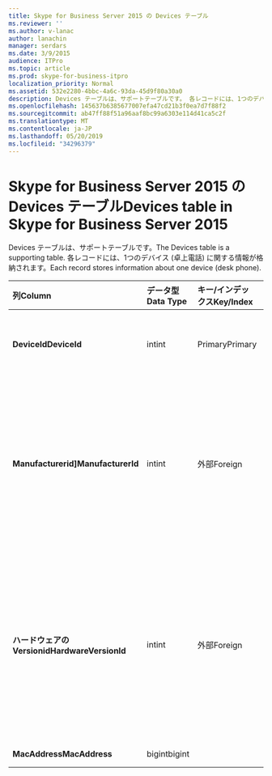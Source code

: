 ```yaml
---
title: Skype for Business Server 2015 の Devices テーブル
ms.reviewer: ''
ms.author: v-lanac
author: lanachin
manager: serdars
ms.date: 3/9/2015
audience: ITPro
ms.topic: article
ms.prod: skype-for-business-itpro
localization_priority: Normal
ms.assetid: 532e2280-4bbc-4a6c-93da-45d9f80a30a0
description: Devices テーブルは、サポートテーブルです。 各レコードには、1つのデバイス (卓上電話) に関する情報が格納されます。
ms.openlocfilehash: 145637b6385677007efa47cd21b3f0ea7d7f88f2
ms.sourcegitcommit: ab47ff88f51a96aaf8bc99a6303e114d41ca5c2f
ms.translationtype: MT
ms.contentlocale: ja-JP
ms.lasthandoff: 05/20/2019
ms.locfileid: "34296379"
---
```

# <a name="devices-table-in-skype-for-business-server-2015"></a><span data-ttu-id="4b1c9-104">Skype for Business Server 2015 の Devices テーブル</span><span class="sxs-lookup"><span data-stu-id="4b1c9-104">Devices table in Skype for Business Server 2015</span></span>
 
<span data-ttu-id="4b1c9-105">Devices テーブルは、サポートテーブルです。</span><span class="sxs-lookup"><span data-stu-id="4b1c9-105">The Devices table is a supporting table.</span></span> <span data-ttu-id="4b1c9-106">各レコードには、1つのデバイス (卓上電話) に関する情報が格納されます。</span><span class="sxs-lookup"><span data-stu-id="4b1c9-106">Each record stores information about one device (desk phone).</span></span>
  
|<span data-ttu-id="4b1c9-107">**列**</span><span class="sxs-lookup"><span data-stu-id="4b1c9-107">**Column**</span></span>|<span data-ttu-id="4b1c9-108">**データ型**</span><span class="sxs-lookup"><span data-stu-id="4b1c9-108">**Data Type**</span></span>|<span data-ttu-id="4b1c9-109">**キー/インデックス**</span><span class="sxs-lookup"><span data-stu-id="4b1c9-109">**Key/Index**</span></span>|<span data-ttu-id="4b1c9-110">**詳細**</span><span class="sxs-lookup"><span data-stu-id="4b1c9-110">**Details**</span></span>|
|:-----|:-----|:-----|:-----|
|<span data-ttu-id="4b1c9-111">**DeviceId**</span><span class="sxs-lookup"><span data-stu-id="4b1c9-111">**DeviceId**</span></span> <br/> |<span data-ttu-id="4b1c9-112">int</span><span class="sxs-lookup"><span data-stu-id="4b1c9-112">int</span></span>  <br/> |<span data-ttu-id="4b1c9-113">Primary</span><span class="sxs-lookup"><span data-stu-id="4b1c9-113">Primary</span></span>  <br/> |<span data-ttu-id="4b1c9-114">このハードウェアバージョンを識別する一意の番号。</span><span class="sxs-lookup"><span data-stu-id="4b1c9-114">Unique number identifying this hardware version.</span></span>  <br/> |
|<span data-ttu-id="4b1c9-115">**Manufacturerid]**</span><span class="sxs-lookup"><span data-stu-id="4b1c9-115">**ManufacturerId**</span></span> <br/> |<span data-ttu-id="4b1c9-116">int</span><span class="sxs-lookup"><span data-stu-id="4b1c9-116">int</span></span>  <br/> |<span data-ttu-id="4b1c9-117">外部</span><span class="sxs-lookup"><span data-stu-id="4b1c9-117">Foreign</span></span>  <br/> |<span data-ttu-id="4b1c9-118">このデバイスの製造元。</span><span class="sxs-lookup"><span data-stu-id="4b1c9-118">Manufacturer of this device.</span></span> <span data-ttu-id="4b1c9-119">詳細については、「 [Skype For Business Server 2015 の製造元の表](manufacturers.md)」を参照してください。</span><span class="sxs-lookup"><span data-stu-id="4b1c9-119">See the [Manufacturers table in Skype for Business Server 2015](manufacturers.md) for more information.</span></span> <br/> |
|<span data-ttu-id="4b1c9-120">**ハードウェアの Versionid**</span><span class="sxs-lookup"><span data-stu-id="4b1c9-120">**HardwareVersionId**</span></span> <br/> |<span data-ttu-id="4b1c9-121">int</span><span class="sxs-lookup"><span data-stu-id="4b1c9-121">int</span></span>  <br/> |<span data-ttu-id="4b1c9-122">外部</span><span class="sxs-lookup"><span data-stu-id="4b1c9-122">Foreign</span></span>  <br/> |<span data-ttu-id="4b1c9-123">このデバイスのハードウェアバージョン。</span><span class="sxs-lookup"><span data-stu-id="4b1c9-123">Hardware version of this device.</span></span> <span data-ttu-id="4b1c9-124">詳細については、「 [Skype For Business Server 2015 のハードウェアバージョン](hardwareversions.md)」の表を参照してください。</span><span class="sxs-lookup"><span data-stu-id="4b1c9-124">See the [HardwareVersions table in Skype for Business Server 2015](hardwareversions.md) for more information.</span></span> <br/> |
|<span data-ttu-id="4b1c9-125">**MacAddress**</span><span class="sxs-lookup"><span data-stu-id="4b1c9-125">**MacAddress**</span></span> <br/> |<span data-ttu-id="4b1c9-126">bigint</span><span class="sxs-lookup"><span data-stu-id="4b1c9-126">bigint</span></span>  <br/> ||<span data-ttu-id="4b1c9-127">MAC アドレス</span><span class="sxs-lookup"><span data-stu-id="4b1c9-127">MAC Address</span></span>  <br/> |
   

